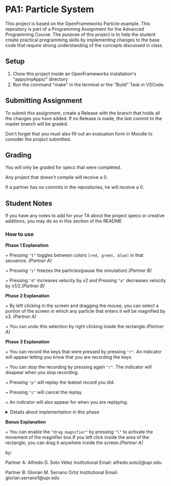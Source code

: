 # PA1: Particle System
This project is based on the OpenFrameworks Particle example.
 This repository is part of a Programming Assignment for the Advanced Programming Course.
 The purpose of this project is to help the student create practical programming skills by implementing
 changes to the base code that require strong understanding of the concepts discussed in class.

## Setup
1. Clone this project inside an OpenFrameworks installation's "apps/myApps/" directory
2. Run the command "make" in the terminal or the "Build" Task in VSCode.

## Submitting Assignment
To submit this assignment, create a Release with the branch that holds all the changes you have added. If no Release is made,
the last commit to the master branch will be graded.

Don't forget that you must also fill out an evaluation form in Moodle to consider the project submitted.

## Grading
You will only be graded for specs that were completed.

Any project that doesn't compile will receive a 0.

If a partner has no commits in the repositories, he will receive a 0.

## Student Notes
If you have any notes to add for your TA about the project specs or creative additions, you may do so in this section of the README

<h3>How to use</h3>
<b>Phase 1 Explanation</b>
<p>+ Pressing <code>"t"</code> toggles between colors <code>[red, green, blue]</code> in that secuence. <i>(Partner A)</i> </p>
<p>+ Pressing <code>"s"</code> freezes the particles(pause the simulation).<i>(Partner B)</i> </p>
<p>+ Pressing <code>"d"</code> increases velocity by x2 and Pressing <code>"a"</code> decreases velocity by x1/2.<i>(Partner B)</i> </p>

<b>Phase 2 Explanation</b>
<p>+ By left clicking in the screen and dragging the mouse, you can select a portion of the screen in which any particle that enters it will be magnified by x3. <i>(Partner A)</i> </p>
<p>+ You can undo this selection by right clicking inside the rectangle.<i>(Partner A)</i></p>

<b>Phase 3 Explanation</b>
<p>+ You can record the keys that were pressed by pressing <code>"r"</code>. An indicator will appear letting you know that you are recording the keys.</p>
<p>+ You can stop the recording by pressing again <code>"r"</code>. The indicator will disapear when you stop recording.</p>
<p>+ Pressing <code>"p"</code> will replay the leatest record you did.</p>
<p>+ Pressing <code>"c"</code> will cancel the replay.</p>
<p>+ An indicator will also appear for when you are replaying.</p>
<details> <summary>Details about implementation in this phase</summary>
<ol>
<li>This was designed using a class, implemented by <i>(Partner A).</i></li>
<li><i>(Partner B) Implemented the built functions from this class to the main proyect to record the keys.</i></li>
</ol>
</details>

<b>Bonus Explanation</b>
<p>+ You can enable the <code>"drag magnifier"</code> by pressing <code>"l"</code> to activate the movement of the magnifier box.If you left click inside the area of the rectangle, you can drag it anywhere inside the screen.<i>(Partner A)</i></p>


by:
<p>Partner A: Alfredo D. Soto Vélez Institutional Email: alfredo.soto2@upr.edu </p>
<p>Partner B: Glorián M. Serrano Ortiz Institutional Email: glorian.serrano1@upr.edu </p>

